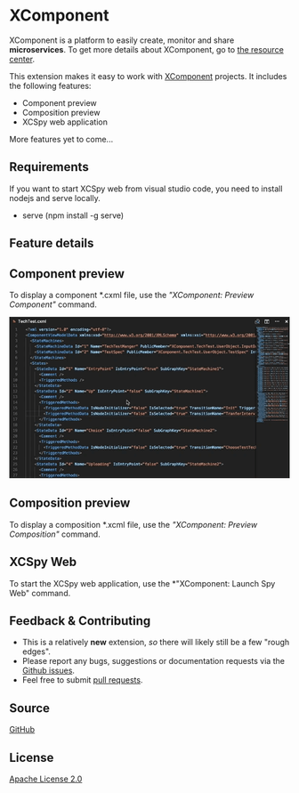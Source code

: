 # XComponent

XComponent is a platform to easily create, monitor and share **microservices**. To get more details about XComponent, go to [the resource center](https://github.com/xcomponent/xcomponent).

This extension makes it easy to work with [XComponent](http://www.xcomponent.com/) projects. It includes the following features:
* Component preview
* Composition preview
* XCSpy web application

More features yet to come...

## Requirements

If you want to start XCSpy web from visual studio code, you need to install nodejs and serve locally.

* serve (npm install -g serve)

## Feature details

## Component preview

To display a component *.cxml file, use the *"XComponent: Preview Component"* command.

![component preview](https://raw.githubusercontent.com/xcomponent/vscode-xcomponent/master/extension/images/cxml_preview.gif)

## Composition preview

To display a composition *.xcml file, use the *"XComponent: Preview Composition"* command.

## XCSpy Web

To start the XCSpy web application, use the *"XComponent: Launch Spy Web" command.

## Feedback & Contributing

 * This is a relatively **new** extension, _so_ there will likely still be a few "rough edges"\.
 * Please report any bugs, suggestions or documentation requests via the [Github issues](https://github.com/xcomponent/vscode-xcomponent/issues).
 * Feel free to submit [pull requests](https://github.com/xcomponent/vscode-xcomponent/pulls).

 ## Source

[GitHub](https://github.com/xcomponent/vscode-xcomponent)
                
## License

[Apache License 2.0](https://raw.githubusercontent.com/xcomponent/vscode-xcomponent/master/LICENSE)


